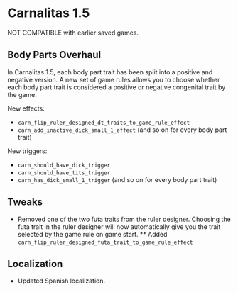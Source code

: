 # Carnalitas 1.5

NOT COMPATIBLE with earlier saved games.

## Body Parts Overhaul

In Carnalitas 1.5, each body part trait has been split into a positive and negative version. A new set of game rules allows you to choose whether each body part trait is considered a positive or negative congenital trait by the game.

New effects:
* `carn_flip_ruler_designed_dt_traits_to_game_rule_effect`
* `carn_add_inactive_dick_small_1_effect` (and so on for every body part trait)

New triggers:
* `carn_should_have_dick_trigger`
* `carn_should_have_tits_trigger`
* `carn_has_dick_small_1_trigger` (and so on for every body part trait)

## Tweaks

* Removed one of the two futa traits from the ruler designer. Choosing the futa trait in the ruler designer will now automatically give you the trait selected by the game rule on game start.
** Added `carn_flip_ruler_designed_futa_trait_to_game_rule_effect`

## Localization

* Updated Spanish localization.